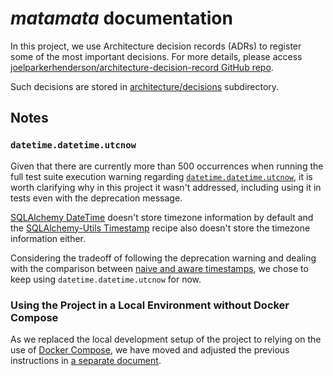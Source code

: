 # *matamata* documentation

In this project, we use Architecture decision records (ADRs) to register some of the most important decisions.
For more details, please access [joelparkerhenderson/architecture-decision-record GitHub repo](https://github.com/joelparkerhenderson/architecture-decision-record).

Such decisions are stored in [architecture/decisions](./architecture/decisions) subdirectory.

## Notes

### `datetime.datetime.utcnow`
Given that there are currently more than 500 occurrences when running the full test suite execution warning
regarding [`datetime.datetime.utcnow`](https://docs.python.org/3.12/library/datetime.html#datetime.datetime.utcnow),
it is worth clarifying why in this project it wasn't addressed, including using it in tests even with
the deprecation message.

[SQLAlchemy DateTime](https://docs.sqlalchemy.org/en/20/core/type_basics.html#sqlalchemy.types.DateTime)
doesn't store timezone information by default and the
[SQLAlchemy-Utils Timestamp](https://sqlalchemy-utils.readthedocs.io/en/latest/models.html#module-sqlalchemy_utils.models)
recipe also doesn't store the timezone information either.

Considering the tradeoff of following the deprecation warning and dealing with the comparison between
[naive and aware timestamps](https://docs.python.org/3.12/library/datetime.html#aware-and-naive-objects),
we chose to keep using `datetime.datetime.utcnow` for now.

### Using the Project in a Local Environment without Docker Compose

As we replaced the local development setup of the project to relying on the use of
[Docker Compose](https://docs.docker.com/compose/),
we have moved and adjusted the previous instructions in
[a separate document](local_environment_without_docker_compose.md).
